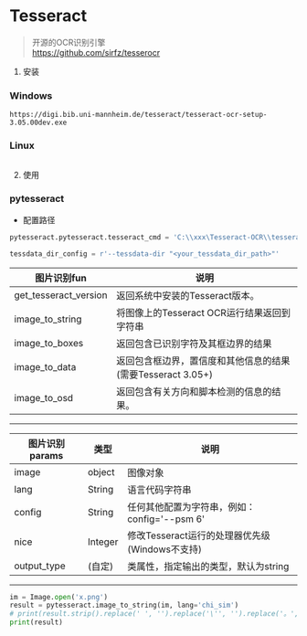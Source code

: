 # Tesseract
> 开源的OCR识别引擎   
> https://github.com/sirfz/tesserocr   

1. 安装
### Windows
```
https://digi.bib.uni-mannheim.de/tesseract/tesseract-ocr-setup-3.05.00dev.exe
```
### Linux
```
```

2. 使用
### pytesseract
* 配置路径
```python
pytesseract.pytesseract.tesseract_cmd = 'C:\\xxx\Tesseract-OCR\\tesseract.exe'

tessdata_dir_config = r'--tessdata-dir "<your_tessdata_dir_path>"'
```
图片识别fun|说明
---|---
get_tesseract_version|返回系统中安装的Tesseract版本。
image_to_string|将图像上的Tesseract OCR运行结果返回到字符串
image_to_boxes|返回包含已识别字符及其框边界的结果
image_to_data|返回包含框边界，置信度和其他信息的结果(需要Tesseract 3.05+)
image_to_osd|返回包含有关方向和脚本检测的信息的结果。
---
图片识别params|类型|说明
---|---|---
image|object|图像对象
lang|String|语言代码字符串
config|String|任何其他配置为字符串，例如：config='--psm 6'
nice|Integer|修改Tesseract运行的处理器优先级(Windows不支持)
output_type|(自定)|类属性，指定输出的类型，默认为string
---
```python
im = Image.open('x.png')
result = pytesseract.image_to_string(im, lang='chi_sim')
# print(result.strip().replace(' ', '').replace('\'', '').replace('。', ''))
print(result)
```

###
